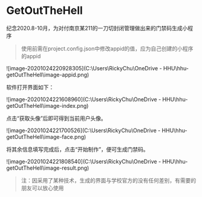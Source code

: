 # GetOutTheHell
纪念2020.8-10月，为对付南京某211的一刀切封闭管理做出来的门禁码生成小程序

> 使用前需在project.config.json中修改appid的值，应为自己创建的小程序的appid

![image-20201024220928305](C:\Users\RickyChu\OneDrive - HHU\hhu-getOutTheHell\image-appid.png)

软件打开界面如下：

![image-20201024221608960](C:\Users\RickyChu\OneDrive - HHU\hhu-getOutTheHell\image-index.png)

点击“获取头像”后即可得到当前用户头像。

![image-20201024221700526](C:\Users\RickyChu\OneDrive - HHU\hhu-getOutTheHell\image-face.png)

将其余信息填写完成后，点击“开始制作”，便可生成门禁码。

![image-20201024221808540](C:\Users\RickyChu\OneDrive - HHU\hhu-getOutTheHell\image-result.png)

> 注：因采用了某种技术，生成的界面与学校官方的没有任何差别，有需要的朋友可以放心使用